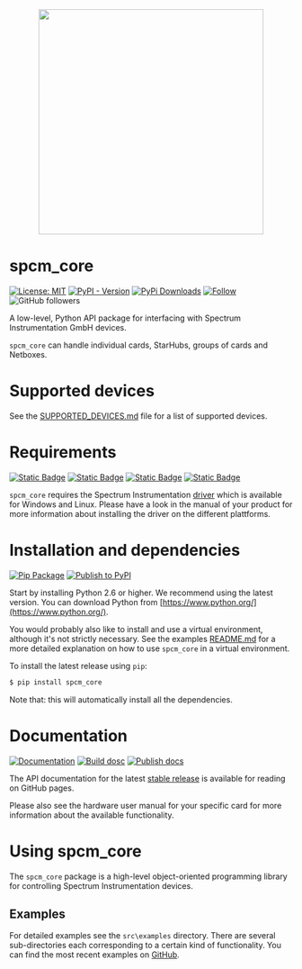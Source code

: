 <div style="margin-bottom: 20px; text-align: center">
<a href="https://spectrum-instrumentation.com">
    <img src="https://spectrum-instrumentation.com/img/logo-complete.png"  width=400 />
</a>
</div>

# spcm_core
[![License: MIT](https://img.shields.io/badge/License-MIT-yellow.svg)](https://opensource.org/licenses/MIT)
[![PyPI - Version](https://img.shields.io/pypi/v/spcm_core)](https://pypi.org/project/spcm_core)
[![PyPi Downloads](https://img.shields.io/pypi/dm/spcm_core?label=downloads%20%7C%20pip&logo=PyPI)](https://pypi.org/project/spcm_core)
[![Follow](https://img.shields.io/twitter/follow/SpecInstruments.svg?style=social&style=flat&logo=twitter&label=Follow&color=blue)](https://twitter.com/SpecInstruments/)
![GitHub followers](https://img.shields.io/github/followers/SpectrumInstrumentation)

A low-level, Python API package for interfacing with Spectrum Instrumentation GmbH devices.

`spcm_core` can handle individual cards, StarHubs, groups of cards and Netboxes.

# Supported devices

See the [SUPPORTED_DEVICES.md](https://github.com/SpectrumInstrumentation/spcm_core/blob/master/src/spcm_core/SUPPORTED_DEVICES.md) file for a list of supported devices.

# Requirements
[![Static Badge](https://img.shields.io/badge/Python-3.9+-blue)](https://www.python.org/)
[![Static Badge](https://img.shields.io/badge/NumPy-1.25+-green)](https://numpy.org/)
[![Static Badge](https://img.shields.io/badge/h5py-3.10+-orange)](https://www.h5py.org/)
[![Static Badge](https://img.shields.io/badge/pint-0.23+-teal)](https://pint.readthedocs.io/en/stable/)

`spcm_core` requires the Spectrum Instrumentation [driver](https://spectrum-instrumentation.com/support/downloads.php) which is available for Windows and Linux. 
Please have a look in the manual of your product for more information about installing the driver on the different plattforms.

# Installation and dependencies
[![Pip Package](https://img.shields.io/pypi/v/spcm_core?logo=PyPI)](https://pypi.org/project/spcm_core)
[![Publish to PyPI](https://github.com/SpectrumInstrumentation/spcm_core/actions/workflows/spcm_core-publish-to-pypi.yml/badge.svg)](https://github.com/SpectrumInstrumentation/spcm_core/actions/workflows/spcm_core-publish-to-pypi.yml)

Start by installing Python 2.6 or higher. We recommend using the latest version. You can download Python from [https://www.python.org/](https://www.python.org/).

You would probably also like to install and use a virtual environment, although it's not strictly necessary. See the examples [README.md](https://github.com/SpectrumInstrumentation/spcm_core/blob/master/src/examples/README.md) for a more detailed explanation on how to use `spcm_core` in a virtual environment.

To install the latest release using `pip`:
```bash
$ pip install spcm_core
```
Note that: this will automatically install all the dependencies.

# Documentation
[![Documentation](https://img.shields.io/badge/api-reference-blue.svg)](https://spectruminstrumentation.github.io/spcm_core/spcm_core.html)
[![Build dosc](https://github.com/SpectrumInstrumentation/spcm_core/actions/workflows/spcm_core-docs-pages.yml/badge.svg)](https://github.com/SpectrumInstrumentation/spcm_core/actions/workflows/spcm_core-docs-pages.yml)
[![Publish docs](https://github.com/SpectrumInstrumentation/spcm_core/actions/workflows/pages/pages-build-deployment/badge.svg)](https://github.com/SpectrumInstrumentation/spcm_core/actions/workflows/pages/pages-build-deployment)

The API documentation for the latest [stable release](https://spectruminstrumentation.github.io/spcm_core/spcm_core.html) is available for reading on GitHub pages.

Please also see the hardware user manual for your specific card for more information about the available functionality.

# Using spcm_core

The `spcm_core` package is a high-level object-oriented programming library for controlling Spectrum Instrumentation devices.

## Examples
For detailed examples see the `src\examples` directory. There are several sub-directories each corresponding to a certain kind of functionality. You can find the most recent examples on [GitHub](https://github.com/SpectrumInstrumentation/spcm_core/tree/master/src/examples).
